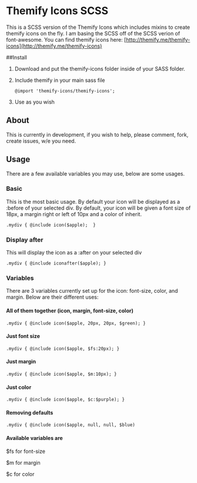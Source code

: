 Themify Icons SCSS
==================

This is a SCSS version of the Themify Icons which includes mixins to create themify icons on the fly. I am basing the SCSS off of the SCSS verion of font-awesome. You can find themify icons here: [http://themify.me/themify-icons](http://themify.me/themify-icons)

##Install
1. Download and put the themify-icons folder inside of your SASS folder.
2. Include themify in your main sass file  

	```
	@import 'themify-icons/themify-icons';

	```
3. Use as you wish

## About
This is currently in development, if you wish to help, please comment, fork, create issues, w/e you need.


## Usage
There are a few available variables you may use, below are some usages.

### Basic
This is the most basic usage. By default your icon will be displayed as a :before of your selected div. By default, your icon will be given  a font size of 18px, a margin right or left of 10px and a color of inherit.

```
.mydiv { @include icon($apple);  }
```

### Display after
This will display the icon as a :after on your selected div

```
.mydiv { @include iconafter($apple); }
```

### Variables
There are 3 variables currently set up for the icon: font-size, color, and margin. Below are their different uses:

#### All of them together (icon, margin, font-size, color)

```
.mydiv { @include icon($apple, 20px, 20px, $green); }
```

#### Just font size
```
.mydiv { @include icon($apple, $fs:20px); }
```
#### Just margin
```
.mydiv { @include icon($apple, $m:10px); }
```
#### Just color
```
.mydiv { @include icon($apple, $c:$purple); }
```
#### Removing defaults

```
.mydiv { @include icon($apple, null, null, $blue)
```

#### Available variables are
$fs for font-size

$m for margin

$c for color
